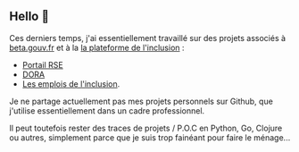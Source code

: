 ## Hello 👋

Ces derniers temps, j'ai essentiellement travaillé sur des projets associés à [beta.gouv.fr](https://beta.gouv.fr/) et à la [la plateforme de l'inclusion](https://inclusion.beta.gouv.fr/presentation/) : 
- [Portail RSE](https://portail-rse.beta.gouv.fr/)
- [DORA](https://dora.inclusion.beta.gouv.fr/)
- [Les emplois de l'inclusion](https://emplois.inclusion.beta.gouv.fr/).

Je ne partage actuellement pas mes projets personnels sur Github, que j'utilise essentiellement dans un cadre professionnel.

Il peut toutefois rester des traces de projets / P.O.C en Python, Go, Clojure ou autres, simplement parce que je suis trop fainéant pour faire le ménage...


<!--
**ikarius/ikarius** is a ✨ _special_ ✨ repository because its `README.md` (this file) appears on your GitHub profile.

Here are some ideas to get you started:

- 🔭 I’m currently working on ...
- 🌱 I’m currently learning ...
- 👯 I’m looking to collaborate on ...
- 🤔 I’m looking for help with ...
- 💬 Ask me about ...
- 📫 How to reach me: ...
- 😄 Pronouns: ...
- ⚡ Fun fact: ...
-->
